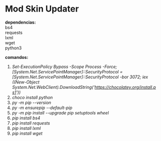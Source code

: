 # Mod Skin Updater

**dependencias:**  
bs4  
requests  
lxml  
wget  
python3

**comandos:**  
1. *Set-ExecutionPolicy Bypass -Scope Process -Force; [System.Net.ServicePointManager]::SecurityProtocol = [System.Net.ServicePointManager]::SecurityProtocol -bor 3072; iex ((New-Object System.Net.WebClient).DownloadString('https://chocolatey.org/install.ps1'))*  
2. *choco install python*  
3. *py -m pip --version*  
4. *py -m ensurepip --default-pip*  
5. *py -m pip install --upgrade pip setuptools wheel*  
6. *pip install bs4*  
7. *pip install requests*  
8. *pip install lxml*  
9. *pip install wget*

